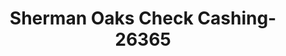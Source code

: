 ---
f_zip-code: 91403
f_state-code: CA
title: Sherman Oaks Check Cashing-26365
f_phone: 818-461-9191
f_city-only: Sherman Oaks
f_address: 15030 Ventura Blvd Sherman Oaks
f_location-unique-id: '26365'
slug: sherman-oaks-check-cashing-26365
updated-on: '2024-05-30T13:46:58.046Z'
created-on: '2024-05-30T13:36:59.803Z'
published-on: '2024-05-30T13:54:32.469Z'
f_city-state: cms/city/sherman-oaks-ca.md
f_company: cms/company/sherman-oaks-check-cashing.md
f_state: cms/state/california.md
layout: '[payday-loan].html'
tags: payday-loan
---